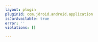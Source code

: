 ```yaml
---
layout: plugin
pluginId: com.jdroid.android.application
isJarAvailable: true
error: ''
violations: []

---
```

